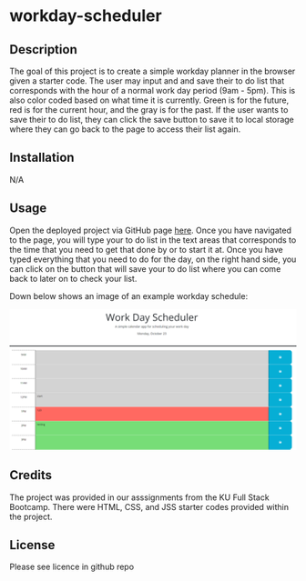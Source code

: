 # workday-scheduler

## Description

The goal of this project is to create a simple workday planner in the browser given a starter code. The user may input and and save their to do list that corresponds with the hour of a normal work day period (9am - 5pm). This is also color coded based on what time it is currently. Green is for the future, red is for the current hour, and the gray is for the past. If the user wants to save their to do list, they can click the save button to save it to local storage where they can go back to the page to access their list again. 

## Installation

N/A

## Usage

Open the deployed project via GitHub page [here](https://jxdang1.github.io/workday-scheduler/). Once you have navigated to the page, you will type your to do list in the text areas that corresponds to the time that you need to get that done by or to start it at. Once you have typed everything that you need to do for the day, on the right hand side, you can click on the button that will save your to do list where you can come back to later on to check your list. 

Down below shows an image of an example workday schedule:

![Screenshot of the example workday schedule](assets/workday-scheduler-ss.png)

## Credits

The project was provided in our asssignments from the KU Full Stack Bootcamp. There were HTML, CSS, and JSS starter codes provided within the project.

## License

Please see licence in github repo